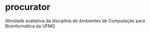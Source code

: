 # procurator
Atividade avaliativa da disciplina de Ambientes de Computação para Bioinformática da UFMG
